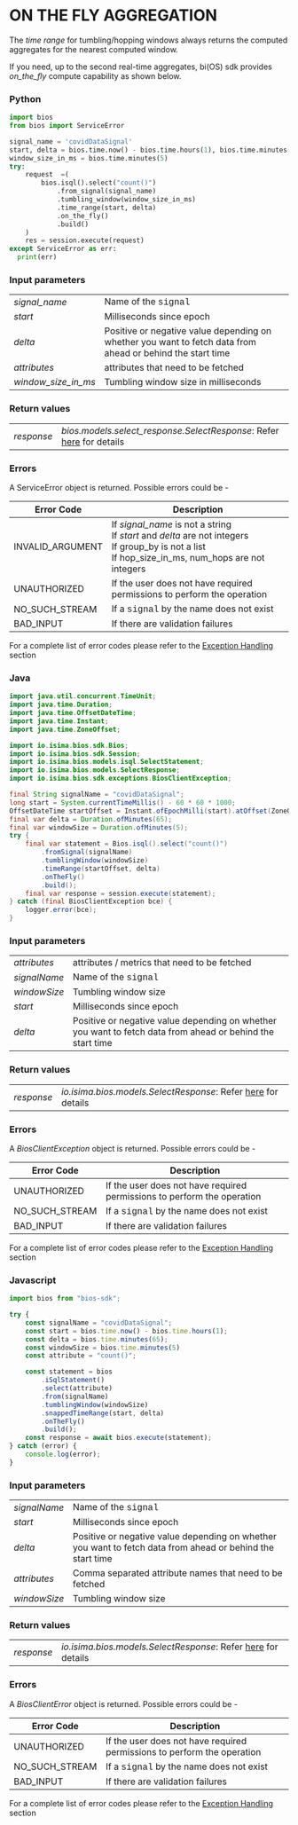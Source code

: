 # ON THE FLY AGGREGATION

The _time range_ for tumbling/hopping windows always returns the computed aggregates for the nearest computed window.

If you need, up to the second real-time aggregates, bi(OS) sdk provides _on_the_fly_ compute capability as  shown below.

<!-- tabs:start -->

### **Python**

```python
import bios
from bios import ServiceError

signal_name = 'covidDataSignal'
start, delta = bios.time.now() - bios.time.hours(1), bios.time.minutes(65)
window_size_in_ms = bios.time.minutes(5)
try:
    request  =(
        bios.isql().select("count()")
            .from_signal(signal_name)
            .tumbling_window(window_size_in_ms)
            .time_range(start, delta)
            .on_the_fly()
            .build()
    )
    res = session.execute(request)
except ServiceError as err:
  print(err)
```
### Input parameters

|                        |                                                                                                             |
| ---------------------- | ----------------------------------------------------------------------------------------------------------- |
| _signal\_name_         | Name of the <span style="font-family:Courier New;">signal</span>                                            |
| _start_                | Milliseconds since epoch                                                                                    |
| _delta_                | Positive or negative value depending on whether you want to fetch data from ahead  or behind the start time |
| _attributes_           | attributes that need to be fetched                                                                          |
| _window\_size\_in\_ms_ | Tumbling window size in milliseconds                                                                        |

### Return values
|            |                                                                                          |
| ---------- | ---------------------------------------------------------------------------------------- |
| _response_ | _bios.models.select_response.SelectResponse_: Refer [here](#select-response) for details |

### Errors

A ServiceError object is returned. Possible errors could be -

| Error Code       | Description                                                                                                                                               |
| ---------------- | --------------------------------------------------------------------------------------------------------------------------------------------------------- |
| INVALID_ARGUMENT | If _signal\_name_ is not a string<br>If _start_ and _delta_ are not integers<br>If group_by is not a list<br>If hop_size_in_ms, num_hops are not integers |
| UNAUTHORIZED     | If the user does not have required permissions to perform the operation                                                                                   |
| NO_SUCH_STREAM   | If a <span style="font-family:Courier New;">signal</span> by the name does not exist                                                                      |
| BAD_INPUT        | If there are validation failures                                                                                                                          |

For a complete list of error codes please refer to the <a href="/content/developer-guide/exceptions">Exception Handling</a> section

### **Java**

```java
import java.util.concurrent.TimeUnit;
import java.time.Duration;
import java.time.OffsetDateTime;
import java.time.Instant;
import java.time.ZoneOffset;

import io.isima.bios.sdk.Bios;
import io.isima.bios.sdk.Session;
import io.isima.bios.models.isql.SelectStatement;
import io.isima.bios.models.SelectResponse;
import io.isima.bios.sdk.exceptions.BiosClientException;

final String signalName = "covidDataSignal";
long start = System.currentTimeMillis() - 60 * 60 * 1000;
OffsetDateTime startOffset = Instant.ofEpochMilli(start).atOffset(ZoneOffset.UTC);
final var delta = Duration.ofMinutes(65);
final var windowSize = Duration.ofMinutes(5);
try {
    final var statement = Bios.isql().select("count()")
        .fromSignal(signalName)
        .tumblingWindow(windowSize)
        .timeRange(startOffset, delta)
        .onTheFly()
        .build();
    final var response = session.execute(statement);
} catch (final BiosClientException bce) {
    logger.error(bce);
}
```

### Input parameters

|              |                                                                                                             |
| ------------ | ----------------------------------------------------------------------------------------------------------- |
| _attributes_ | attributes / metrics that need to be fetched                                                                |
| _signalName_ | Name of the <span style="font-family:Courier New;">signal</span>                                            |
| _windowSize_ | Tumbling window size                                                                                        |
| _start_      | Milliseconds since epoch                                                                                    |
| _delta_      | Positive or negative value depending on whether you want to fetch data from ahead  or behind the start time |

### Return values
|            |                                                                                   |
| ---------- | --------------------------------------------------------------------------------- |
| _response_ | _io.isima.bios.models.SelectResponse_: Refer [here](#select-response) for details |

### Errors

A _BiosClientException_ object is returned. Possible errors could be -

| Error Code     | Description                                                                          |
| -------------- | ------------------------------------------------------------------------------------ |
| UNAUTHORIZED   | If the user does not have required permissions to perform the operation              |
| NO_SUCH_STREAM | If a <span style="font-family:Courier New;">signal</span> by the name does not exist |
| BAD_INPUT      | If there are validation failures                                                     |

For a complete list of error codes please refer to the <a href="/content/developer-guide/exceptions">Exception Handling</a> section

### **Javascript**
```javascript
import bios from "bios-sdk";

try {
    const signalName = "covidDataSignal";
    const start = bios.time.now() - bios.time.hours(1);
    const delta = bios.time.minutes(65);
    const windowSize = bios.time.minutes(5)
    const attribute = "count()";

    const statement = bios
        .iSqlStatement()
        .select(attribute)
        .from(signalName)
        .tumblingWindow(windowSize)
        .snappedTimeRange(start, delta)
        .onTheFly()
        .build();
    const response = await bios.execute(statement);
} catch (error) {
    console.log(error);
}
```
### Input parameters

|              |                                                                                                             |
| ------------ | ----------------------------------------------------------------------------------------------------------- |
| _signalName_ | Name of the <span style="font-family:Courier New;">signal</span>                                            |
| _start_      | Milliseconds since epoch                                                                                    |
| _delta_      | Positive or negative value depending on whether you want to fetch data from ahead  or behind the start time |
| _attributes_ | Comma separated attribute names that need to be fetched                                                     |
| _windowSize_ | Tumbling window size                                                                                        |

### Return values
|            |                                                                                   |
| ---------- | --------------------------------------------------------------------------------- |
| _response_ | _io.isima.bios.models.SelectResponse_: Refer [here](#select-response) for details |

### Errors

A _BiosClientError_ object is returned. Possible errors could be -

| Error Code     | Description                                                                          |
| -------------- | ------------------------------------------------------------------------------------ |
| UNAUTHORIZED   | If the user does not have required permissions to perform the operation              |
| NO_SUCH_STREAM | If a <span style="font-family:Courier New;">signal</span> by the name does not exist |
| BAD_INPUT      | If there are validation failures                                                     |

For a complete list of error codes please refer to the <a href="/content/developer-guide/exceptions">Exception Handling</a> section

<!-- tabs:end -->
